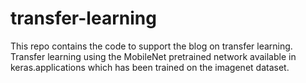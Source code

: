 # transfer-learning
This repo contains the code to support the blog on transfer learning. 
Transfer learning using the MobileNet pretrained network available in keras.applications which has been trained on the imagenet dataset.
